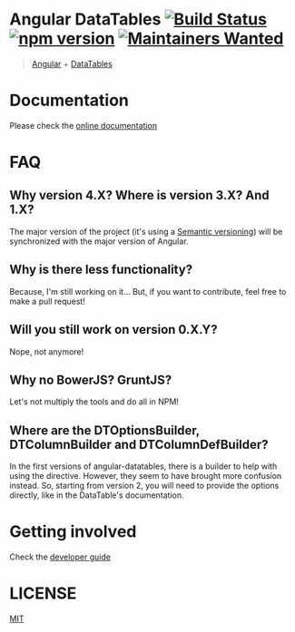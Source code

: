 # Angular DataTables [![Build Status](https://travis-ci.org/l-lin/angular-datatables.png?branch=angular2)](https://travis-ci.org/l-lin/angular-datatables) [![npm version](https://badge.fury.io/js/angular-datatables.svg)](https://badge.fury.io/js/angular-datatables) [![Maintainers Wanted](https://img.shields.io/badge/maintainers-wanted-red.svg)](https://github.com/pickhardt/maintainers-wanted)

> [Angular](https://angular.io/) + [DataTables](https://datatables.net/)

# Documentation

Please check the [online documentation](http://l-lin.github.io/angular-datatables/)

# FAQ
## Why version 4.X? Where is version 3.X? And 1.X?

The major version of the project (it's using a [Semantic versioning](http://semver.org/)) will be synchronized with the major version of Angular.

## Why is there less functionality?

Because, I'm still working on it... But, if you want to contribute, feel free to make a pull request!

## Will you still work on version 0.X.Y?

Nope, not anymore!

## Why no BowerJS? GruntJS?

Let's not multiply the tools and do all in NPM! 

## Where are the DTOptionsBuilder, DTColumnBuilder and DTColumnDefBuilder?

In the first versions of angular-datatables, there is a builder to help with using the directive.
However, they seem to have brought more confusion instead. So, starting from version 2, you will need to provide the options directly, like in the DataTable's documentation.

# Getting involved

Check the [developer guide](DEVELOPER.md)

# LICENSE

[MIT](LICENSE)
